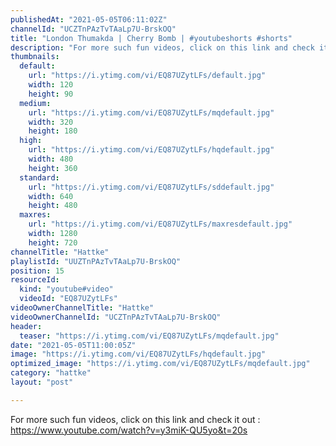 ```yaml
---
publishedAt: "2021-05-05T06:11:02Z"
channelId: "UCZTnPAzTvTAaLp7U-BrskOQ"
title: "London Thumakda | Cherry Bomb | #youtubeshorts #shorts"
description: "For more such fun videos, click on this link and check it out : https://www.youtube.com/watch?v=y3miK-QU5yo&t=20s"
thumbnails:
  default:
    url: "https://i.ytimg.com/vi/EQ87UZytLFs/default.jpg"
    width: 120
    height: 90
  medium:
    url: "https://i.ytimg.com/vi/EQ87UZytLFs/mqdefault.jpg"
    width: 320
    height: 180
  high:
    url: "https://i.ytimg.com/vi/EQ87UZytLFs/hqdefault.jpg"
    width: 480
    height: 360
  standard:
    url: "https://i.ytimg.com/vi/EQ87UZytLFs/sddefault.jpg"
    width: 640
    height: 480
  maxres:
    url: "https://i.ytimg.com/vi/EQ87UZytLFs/maxresdefault.jpg"
    width: 1280
    height: 720
channelTitle: "Hattke"
playlistId: "UUZTnPAzTvTAaLp7U-BrskOQ"
position: 15
resourceId:
  kind: "youtube#video"
  videoId: "EQ87UZytLFs"
videoOwnerChannelTitle: "Hattke"
videoOwnerChannelId: "UCZTnPAzTvTAaLp7U-BrskOQ"
header:
  teaser: "https://i.ytimg.com/vi/EQ87UZytLFs/mqdefault.jpg"
date: "2021-05-05T11:00:05Z"
image: "https://i.ytimg.com/vi/EQ87UZytLFs/hqdefault.jpg"
optimized_image: "https://i.ytimg.com/vi/EQ87UZytLFs/mqdefault.jpg"
category: "hattke"
layout: "post"

---
```

For more such fun videos, click on this link and check it out : https://www.youtube.com/watch?v=y3miK-QU5yo&t=20s